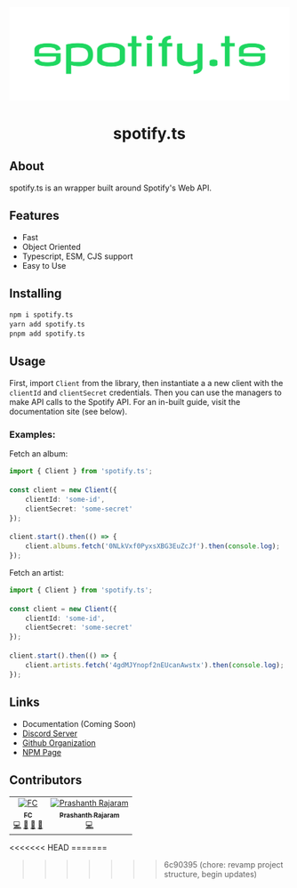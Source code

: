<div align="center">
<img src="https://raw.githubusercontent.com/spotifyts/assets/main/svg/full-nobg.svg">

# spotify.ts

</div>

## About

spotify.ts is an wrapper built around Spotify's Web API.

## Features

-   Fast
-   Object Oriented
-   Typescript, ESM, CJS support
-   Easy to Use

## Installing

```bash
npm i spotify.ts
yarn add spotify.ts
pnpm add spotify.ts
```

## Usage

First, import `Client` from the library, then instantiate a a new client with the `clientId` and `clientSecret` credentials. Then you can use the managers to make API calls to the Spotify API. For an in-built guide, visit the documentation site (see below).

### Examples:

Fetch an album:

```typescript
import { Client } from 'spotify.ts';

const client = new Client({
	clientId: 'some-id',
	clientSecret: 'some-secret'
});

client.start().then(() => {
	client.albums.fetch('0NLkVxf0PyxsXBG3EuZcJf').then(console.log);
});
```

Fetch an artist:

```typescript
import { Client } from 'spotify.ts';

const client = new Client({
	clientId: 'some-id',
	clientSecret: 'some-secret'
});

client.start().then(() => {
	client.artists.fetch('4gdMJYnopf2nEUcanAwstx').then(console.log);
});
```

## Links

-   Documentation (Coming Soon)
-   [Discord Server](https://discord.gg/qchtmGDdFr)
-   [Github Organization](https://github.com/spotifyts)
-   [NPM Page](https://npmjs.com/spotify.ts)

## Contributors

<!-- ALL-CONTRIBUTORS-LIST:START - Do not remove or modify this section -->
<!-- prettier-ignore-start -->
<!-- markdownlint-disable -->
<table>
  <tbody>
    <tr>
      <td align="center"><a href="https://fc5570.me/"><img src="https://avatars.githubusercontent.com/u/68158483?v=4?s=100" width="100px;" alt="FC"/><br /><sub><b>FC</b></sub></a><br /><a href="#code-FC5570" title="Code">💻</a> <a href="#ideas-FC5570" title="Ideas, Planning, & Feedback">🤔</a> <a href="#maintenance-FC5570" title="Maintenance">🚧</a> <a href="#projectManagement-FC5570" title="Project Management">📆</a></td>
      <td align="center"><a href="https://prashanthr.me"><img src="https://avatars.githubusercontent.com/u/1409501?v=4?s=100" width="100px;" alt="Prashanth Rajaram"/><br /><sub><b>Prashanth Rajaram</b></sub></a><br /><a href="#code-prashanthr" title="Code">💻</a></td>
    </tr>
  </tbody>
</table>
<<<<<<< HEAD
<!-- markdownlint-restore -->
<!-- prettier-ignore-end -->
=======

<!-- markdownlint-restore -->
<!-- prettier-ignore-end -->

> > > > > > > 6c90395 (chore: revamp project structure, begin updates)

<!-- ALL-CONTRIBUTORS-LIST:END -->
